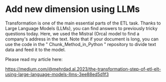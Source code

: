# Add new dimension using LLMs

Transformation is one of the main essential parts of the ETL task. 
Thanks to Large Language Models (LLMs), you can find answers to previously tricky questions today. Here, we used the Mistral (Orca) model to find a company's address in the text.
Note that if your document is long, you can use the code in the " Chunk_Method_in_Python " repository to divide text data and feed it to the model.

Please read my article here:

https://medium.com/@mehrdad.al.2023/the-transformation-step-of-etl-elt-using-large-language-models-llms-3ee88ed5d1f3
